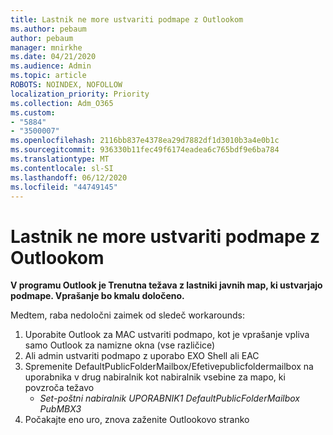 ```yaml
---
title: Lastnik ne more ustvariti podmape z Outlookom
ms.author: pebaum
author: pebaum
manager: mnirkhe
ms.date: 04/21/2020
ms.audience: Admin
ms.topic: article
ROBOTS: NOINDEX, NOFOLLOW
localization_priority: Priority
ms.collection: Adm_O365
ms.custom:
- "5884"
- "3500007"
ms.openlocfilehash: 2116bb837e4378ea29d7882df1d3010b3a4e0b1c
ms.sourcegitcommit: 936330b11fec49f6174eadea6c765bdf9e6ba784
ms.translationtype: MT
ms.contentlocale: sl-SI
ms.lasthandoff: 06/12/2020
ms.locfileid: "44749145"
---
```

# <a name="owner-cannot-create-sub-folder-using-outlook"></a>Lastnik ne more ustvariti podmape z Outlookom

**V programu Outlook je Trenutna težava z lastniki javnih map, ki ustvarjajo podmape. Vprašanje bo kmalu določeno.**

Medtem, raba nedoločni zaimek od sledeč workarounds:

1. Uporabite Outlook za MAC ustvariti podmapo, kot je vprašanje vpliva samo Outlook za namizne okna (vse različice)
2. Ali admin ustvariti podmapo z uporabo EXO Shell ali EAC
3. Spremenite DefaultPublicFolderMailbox/Efetivepublicfoldermailbox na uporabnika v drug nabiralnik kot nabiralnik vsebine za mapo, ki povzroča težavo  
    - *Set-poštni nabiralnik UPORABNIK1 DefaultPublicFolderMailbox PubMBX3*
4. Počakajte eno uro, znova zaženite Outlookovo stranko